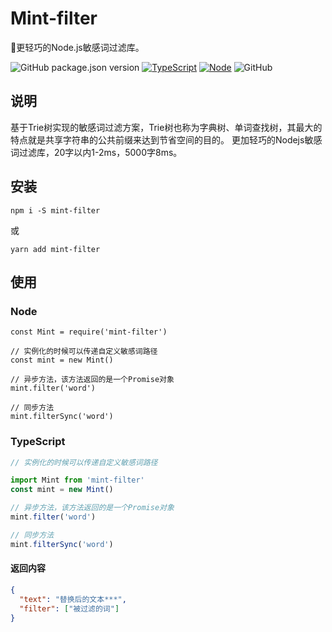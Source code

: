 # Mint-filter
🚀更轻巧的Node.js敏感词过滤库。

![GitHub package.json version](https://img.shields.io/github/package-json/v/ZhelinCheng/mint-filter.svg)
[![TypeScript](https://img.shields.io/badge/TypeScript-%3E%3D3.0-green.svg)](https://www.typescriptlang.org/)
[![Node](https://img.shields.io/badge/Node.js-%3E%3D7.6.0-green.svg)](https://nodejs.org/en/)
![GitHub](https://img.shields.io/github/license/ZhelinCheng/mint-filter.svg)

## 说明
基于Trie树实现的敏感词过滤方案，Trie树也称为字典树、单词查找树，其最大的特点就是共享字符串的公共前缀来达到节省空间的目的。
更加轻巧的Nodejs敏感词过滤库，20字以内1-2ms，5000字8ms。

## 安装
```
npm i -S mint-filter
```
或
```
yarn add mint-filter
```

## 使用

### Node
```ecmascript 6
const Mint = require('mint-filter')

// 实例化的时候可以传递自定义敏感词路径
const mint = new Mint()

// 异步方法，该方法返回的是一个Promise对象
mint.filter('word')

// 同步方法
mint.filterSync('word')
```


### TypeScript
```typescript
// 实例化的时候可以传递自定义敏感词路径

import Mint from 'mint-filter'
const mint = new Mint()

// 异步方法，该方法返回的是一个Promise对象
mint.filter('word')

// 同步方法
mint.filterSync('word')
```

#### 返回内容
```json
{
  "text": "替换后的文本***",
  "filter": ["被过滤的词"]
}
```